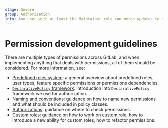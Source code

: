 ```yaml
---
stage: Govern
group: Authorization
info: Any user with at least the Maintainer role can merge updates to this content. For details, see https://docs.gitlab.com/ee/development/development_processes.html#development-guidelines-review.
---
```


# Permission development guidelines

There are multiple types of permissions across GitLab, and when implementing
anything that deals with permissions, all of them should be considered. For more information, see:

- [Predefined roles system](permissions/predefined_roles.md): a general overview about predefined roles, user types, feature specific permissions or permissions dependencies.
- [`DeclarativePolicy` framework](policies.md): introduction into `DeclarativePolicy` framework we use for authorization.
- [Naming and conventions](permissions/conventions.md): guidance on how to name new permissions and what should be included in policy classes.
- [Authorizations](permissions/authorizations.md): guidance on where to check permissions.
- [Custom roles](permissions/custom_roles.md): guidance on how to work on custom role, how to introduce a new ability for custom roles, how to refactor permissions.
